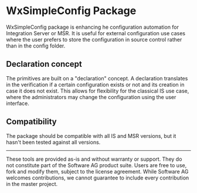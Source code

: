 # WxSimpleConfig Package

WxSimpleConfig package is enhancing he configuration automation for Integration Server or MSR. It is useful for external configuration use cases where the user prefers to store the configuration in source control rather than in the config folder.

## Declaration concept

The primitives are built on a "declaration" concept. A declaration translates in the verification if a certain configuration exists or not and its creation in case it does not exist. This allows for flexibility for the classical IS use case, where the administrators may change the configuration using the user interface.

## Compatibility

The package should be compatible with all IS and MSR versions, but it hasn't been tested against all versions.

______________________
These tools are provided as-is and without warranty or support. They do not constitute part of the Software AG product suite. Users are free to use, fork and modify them, subject to the license agreement. While Software AG welcomes contributions, we cannot guarantee to include every contribution in the master project.	
